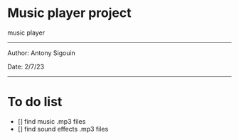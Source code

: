 # Music player project
music player

---

Author: Antony Sigouin

Date: 2/7/23

---

# To do list

- [] find music .mp3 files
- [] find sound effects .mp3 files